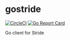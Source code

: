 # gostride

[![CircleCI](https://circleci.com/gh/pipelinedb/gostride.svg?style=shield)](https://circleci.com/gh/pipelinedb/gostride)
[![Go Report Card](https://goreportcard.com/badge/pipelinedb/gostride)](https://goreportcard.com/report/pipelinedb/gostride) 

Go client for Stride
